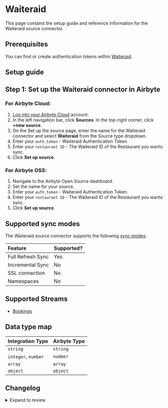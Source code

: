 # Waiteraid

This page contains the setup guide and reference information for the Waiteraid source connector.

## Prerequisites

You can find or create authentication tokens within [Waiteraid](https://app.waiteraid.com/api-docs/index.html#auth_call).

## Setup guide

## Step 1: Set up the Waiteraid connector in Airbyte

### For Airbyte Cloud:

1. [Log into your Airbyte Cloud](https://cloud.airbyte.com/workspaces) account.
2. In the left navigation bar, click **Sources**. In the top-right corner, click **+new source**.
3. On the Set up the source page, enter the name for the Waiteraid connector and select **Waiteraid** from the Source type dropdown.
4. Enter your `auth_token` - Waiteraid Authentication Token.
5. Enter your `restaurant ID` - The Waiteraid ID of the Restaurant you wanto sync.
6. Click **Set up source**.
<!-- env:oss -->

### For Airbyte OSS:

1. Navigate to the Airbyte Open Source dashboard.
2. Set the name for your source.
3. Enter your `auth_token` - Waiteraid Authentication Token.
4. Enter your `restaurant ID` - The Waiteraid ID of the Restaurant you wanto sync.
5. Click **Set up source**.

## Supported sync modes

The Waiteraid source connector supports the following [sync modes](https://docs.airbyte.com/cloud/core-concepts#connection-sync-modes):

| Feature           | Supported? |
| :---------------- | :--------- |
| Full Refresh Sync | Yes        |
| Incremental Sync  | No         |
| SSL connection    | No         |
| Namespaces        | No         |

<!-- /env:oss -->

## Supported Streams

- [Bookings](https://app.waiteraid.com/api-docs/index.html#api_get_bookings)

## Data type map

| Integration Type    | Airbyte Type |
| :------------------ | :----------- |
| `string`            | `string`     |
| `integer`, `number` | `number`     |
| `array`             | `array`      |
| `object`            | `object`     |

## Changelog

<details>
  <summary>Expand to review</summary>

| Version | Date       | Pull Request                                           | Subject               |
| :------ | :--------- | :----------------------------------------------------- | :-------------------- |
| 0.2.23 | 2025-09-17 | [61178](https://github.com/airbytehq/airbyte/pull/61178) | Update dependencies |
| 0.2.22 | 2025-05-24 | [60757](https://github.com/airbytehq/airbyte/pull/60757) | Update dependencies |
| 0.2.21 | 2025-05-10 | [59925](https://github.com/airbytehq/airbyte/pull/59925) | Update dependencies |
| 0.2.20 | 2025-05-04 | [58536](https://github.com/airbytehq/airbyte/pull/58536) | Update dependencies |
| 0.2.19 | 2025-04-13 | [58041](https://github.com/airbytehq/airbyte/pull/58041) | Update dependencies |
| 0.2.18 | 2025-04-05 | [57446](https://github.com/airbytehq/airbyte/pull/57446) | Update dependencies |
| 0.2.17 | 2025-03-29 | [56870](https://github.com/airbytehq/airbyte/pull/56870) | Update dependencies |
| 0.2.16 | 2025-03-22 | [55577](https://github.com/airbytehq/airbyte/pull/55577) | Update dependencies |
| 0.2.15 | 2025-03-01 | [55105](https://github.com/airbytehq/airbyte/pull/55105) | Update dependencies |
| 0.2.14 | 2025-02-22 | [54499](https://github.com/airbytehq/airbyte/pull/54499) | Update dependencies |
| 0.2.13 | 2025-02-15 | [54034](https://github.com/airbytehq/airbyte/pull/54034) | Update dependencies |
| 0.2.12 | 2025-02-08 | [53532](https://github.com/airbytehq/airbyte/pull/53532) | Update dependencies |
| 0.2.11 | 2025-02-01 | [53058](https://github.com/airbytehq/airbyte/pull/53058) | Update dependencies |
| 0.2.10 | 2025-01-25 | [52386](https://github.com/airbytehq/airbyte/pull/52386) | Update dependencies |
| 0.2.9 | 2025-01-18 | [52002](https://github.com/airbytehq/airbyte/pull/52002) | Update dependencies |
| 0.2.8 | 2025-01-11 | [51386](https://github.com/airbytehq/airbyte/pull/51386) | Update dependencies |
| 0.2.7 | 2024-12-28 | [50810](https://github.com/airbytehq/airbyte/pull/50810) | Update dependencies |
| 0.2.6 | 2024-12-21 | [50372](https://github.com/airbytehq/airbyte/pull/50372) | Update dependencies |
| 0.2.5 | 2024-12-14 | [49770](https://github.com/airbytehq/airbyte/pull/49770) | Update dependencies |
| 0.2.4 | 2024-12-12 | [49405](https://github.com/airbytehq/airbyte/pull/49405) | Update dependencies |
| 0.2.3 | 2024-10-29 | [47835](https://github.com/airbytehq/airbyte/pull/47835) | Update dependencies |
| 0.2.2 | 2024-10-28 | [47610](https://github.com/airbytehq/airbyte/pull/47610) | Update dependencies |
| 0.2.1 | 2024-08-16 | [44196](https://github.com/airbytehq/airbyte/pull/44196) | Bump source-declarative-manifest version |
| 0.2.0 | 2024-08-14 | [44047](https://github.com/airbytehq/airbyte/pull/44047) | Refactor connector to manifest-only format |
| 0.1.14 | 2024-08-12 | [43789](https://github.com/airbytehq/airbyte/pull/43789) | Update dependencies |
| 0.1.13 | 2024-08-10 | [43568](https://github.com/airbytehq/airbyte/pull/43568) | Update dependencies |
| 0.1.12 | 2024-08-03 | [43242](https://github.com/airbytehq/airbyte/pull/43242) | Update dependencies |
| 0.1.11 | 2024-07-27 | [42762](https://github.com/airbytehq/airbyte/pull/42762) | Update dependencies |
| 0.1.10 | 2024-07-20 | [42207](https://github.com/airbytehq/airbyte/pull/42207) | Update dependencies |
| 0.1.9 | 2024-07-13 | [41777](https://github.com/airbytehq/airbyte/pull/41777) | Update dependencies |
| 0.1.8 | 2024-07-10 | [41506](https://github.com/airbytehq/airbyte/pull/41506) | Update dependencies |
| 0.1.7 | 2024-07-09 | [41135](https://github.com/airbytehq/airbyte/pull/41135) | Update dependencies |
| 0.1.6 | 2024-07-06 | [40794](https://github.com/airbytehq/airbyte/pull/40794) | Update dependencies |
| 0.1.5 | 2024-06-25 | [40311](https://github.com/airbytehq/airbyte/pull/40311) | Update dependencies |
| 0.1.4 | 2024-06-22 | [40087](https://github.com/airbytehq/airbyte/pull/40087) | Update dependencies |
| 0.1.3 | 2024-06-06 | [39185](https://github.com/airbytehq/airbyte/pull/39185) | [autopull] Upgrade base image to v1.2.2 |
| 0.1.2 | 2024-05-28 | [38697](https://github.com/airbytehq/airbyte/pull/38697) | Make connector compatible with builder |
| 0.1.1 | 2024-05-20 | [38433](https://github.com/airbytehq/airbyte/pull/38433) | [autopull] base image + poetry + up_to_date |
| 0.1.0   | 2022-10-QQ | [QQQQ](https://github.com/airbytehq/airbyte/pull/QQQQ) | New Source: Waiteraid |

</details>
